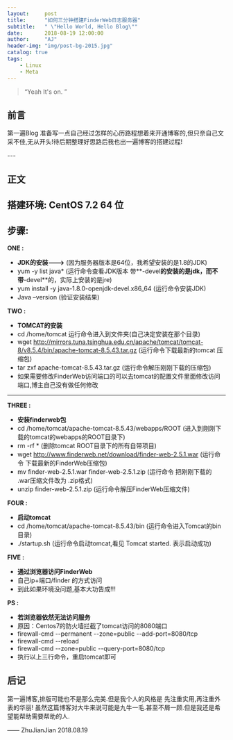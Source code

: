 ```yaml
---
layout:     post
title:      "如何三分钟搭建FinderWeb日志服务器"
subtitle:   " \"Hello World, Hello Blog\""
date:       2018-08-19 12:00:00
author:     "AJ"
header-img: "img/post-bg-2015.jpg"
catalog: true
tags:
    - Linux
    - Meta
---
```


> “Yeah It's on. ”


## 前言

第一遍Blog  准备写一点自己经过怎样的心历路程想着来开通博客的,但只奈自己文采不佳,无从开头!待后期整理好思路后我也出一遍博客的搭建过程! 

<p id = "build"></p>
---

## 正文

## 搭建环境: CentOS 7.2 64 位 
     
## 步骤:

**ONE :**
* **JDK的安装--->**
(因为服务器版本是64位，我希望安装的是1.8的JDK)
* yum -y list java*  (运行命令查看JDK版本   带**-devel**的安装的是jdk，而不带**-devel**的，实际上安装的是jre)
* yum install -y java-1.8.0-openjdk-devel.x86_64  (运行命令安装JDK)
* Java –version   (验证安装结果)



**TWO :**
* **TOMCAT的安装**
* cd /home/tomcat   运行命令进入到文件夹(自己决定安装在那个目录)
* wget http://mirrors.tuna.tsinghua.edu.cn/apache/tomcat/tomcat-8/v8.5.4/bin/apache-tomcat-8.5.43.tar.gz  (运行命令下载最新的tomcat 压缩包)
* tar zxf apache-tomcat-8.5.43.tar.gz  (运行命令解压刚刚下载的压缩包)
* 如果需要修改FinderWeb访问端口的可以去tomcat的配置文件里面修改访问端口,博主自己没有做任何修改

---
**THREE :**
* **安装finderweb包**
* cd /home/tomcat/apache-tomcat-8.5.43/webapps/ROOT (进入到刚刚下载的tomcat的webapps的ROOT目录下)
* rm -rf *  (删除tomcat ROOT目录下的所有自带项目)
* wget http://www.finderweb.net/download/finder-web-2.5.1.war (运行命令 下载最新的FinderWeb压缩包)
* mv finder-web-2.5.1.war finder-web-2.5.1.zip  (运行命令 把刚刚下载的 .war压缩文件改为 .zip格式)
* unzip finder-web-2.5.1.zip (运行命令解压FinderWeb压缩文件)

**FOUR :**
* **启动tomcat**
* cd /home/tomcat/apache-tomcat-8.5.43/bin (运行命令进入Tomcat的bin目录)
* ./startup.sh (运行命令启动tomcat,看见 Tomcat started. 表示启动成功)

**FIVE :**
* **通过浏览器访问FinderWeb**
* 自己ip+端口/finder 的方式访问
* 到此如果环境没问题,基本大功告成!!!

**PS :**
* **若浏览器依然无法访问服务**
* 原因：Centos7的防火墙拦截了tomcat访问的8080端口
* firewall-cmd --permanent --zone=public --add-port=8080/tcp  
* firewall-cmd --reload  
* firewall-cmd --zone=public --query-port=8080/tcp 
* 执行以上三行命令，重启tomcat即可

## 后记

第一遍博客,排版可能也不是那么完美.但是我个人的风格是 先注重实用,再注重外表的华丽!
虽然这篇博客对大牛来说可能是九牛一毛.甚至不屑一顾.但是我还是希望能帮助需要帮助的人.

—— ZhuJianJian  2018.08.19



